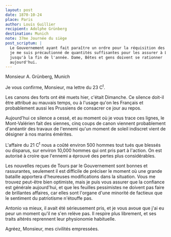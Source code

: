 ```yaml
---
layout: post
date: 1870-10-24
place: Paris
author: Louis Guillier
recipient: Adolphe Grünberg
destination: Munich
note: 37me Journée du siège
post_scriptum: |
  Le Gouvernement ayant fait paraître un ordre pour la réquisition des fourages,
  je me suis précautionné de quantités suffisantes pour les assurer à Latis
  jusqu'à la fin de l'année. Dame, Bêtes et gens doivent se rationner
  aujourd'hui.
---
```


Monsieur A. Grünberg, Munich


Je vous confirme, Monsieur, ma lettre du 23 C<sup>t</sup>.

Les canons des forts ont été muets hier, c'était Dimanche. Ce silence doit-il
être attribué au mauvais temps, ou à l'usage qu'on les Français et probablement
aussi les Prussiens de consacrer ce jour au repos.

Aujourd'hui ce silence a cessé, et au moment où je vous trace ces lignes, le
Mont-Valérien fait des siennes, cinq coups de canon viennent probablement
d'anéantir des travaux de l'ennemi qu'un moment de soleil indiscret vient de
désigner à nos marins émérites.

L'affaire du 21 C<sup>t</sup> nous a coûté environ 500 hommes tout tués que blessés ou
disparus, sur environ 10,000 hommes qui ont pris part à l'action. On est
autorisé à croire que l'ennemi a éprouvé des pertes plus considérables.

Les nouvelles reçues de Tours par le Gouvernement sont bonnes et rassurantes,
seulement il est difficile de préciser le moment où une grande bataille
apportera d'heureuses modifications dans la situation.
Vous me trouvez peut-être bien optimiste, mais je puis vous assurer que la
confiance est générale aujourd'hui, et que les feuilles pessimistes ne doivent
pas faire de brillantes affaires, car elles sont l'organe d'une minorité de
factieux que le sentiment du patriotisme n'étouffe pas.

Antonio va mieux, il avait été sérieusement pris, et je vous avoue que j'ai eu
peur un moment qu'il ne s'en relève pas. Il respire plus librement, et ses
traits altérés reprennent leur physionomie habituelle.

Agréez, Monsieur, mes civilités empressées.
